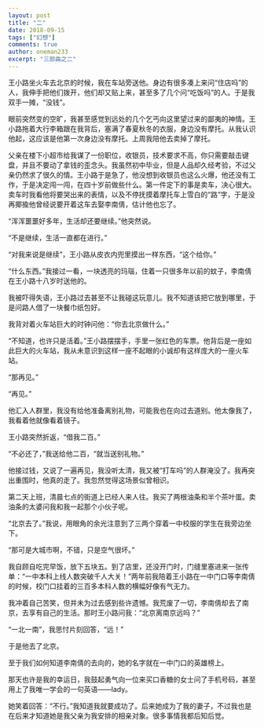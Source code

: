 ```yaml
---
layout: post
title: "二"
date: 2018-09-15
tags: ["幻想"]
comments: true
author: oneman233
excerpt: "三部曲之二"
---
```


王小路坐火车去北京的时候，我在车站旁送他。身边有很多凑上来问“住店吗”的人，我伸手把他们拨开，他们却又贴上来，甚至多了几个问“吃饭吗”的人。于是我双手一摊，“没钱”。

眼前突然变的空旷，我甚至感觉到远处的几个乞丐向这里望过来的鄙夷的神情。王小路拖着大行李箱跟在我背后，塞满了春夏秋冬的衣服，身边没有摩托。从我认识他起，这应该是他第一次身边没有摩托。上周我陪他去卖掉了摩托。

父亲在楼下小超市给我谋了一份职位，收银员，技术要求不高，你只需要敲击键盘，并且不要动了拿钱的歪念头。我虽然初中毕业，但是人品却久经考验，不过父亲仍然求了很久的情。王小路于是急了，他没想到收银员也这么火爆，他还没有工作，于是决定闯一闯，在四十岁前做些什么。第一件定下的事是卖车，决心很大。卖车时我看他将要哭出来的表情，以及不停抚摸着摩托车上雪白的“路”字，于是没再揶揄他曾经说要开着这车去娶李南倩，估计他也忘了。

“浑浑噩噩好多年，生活却还要继续。”他突然说。

“不是继续，生活一直都在进行。”

“对我来说是继续”，王小路从皮衣内兜里摸出一样东西，“这个给你。”

“什么东西。”我接过一看，一块透亮的玛瑙，住着一只很多年以前的蚊子，李南倩在王小路十八岁时送他的。

我被吓得失语，王小路过去甚至不让我碰这玩意儿。我不知道该把它放到哪里，于是问路人借了一块餐巾纸包好。

我背对着火车站巨大的时钟问他：“你去北京做什么。”

“不知道，也许只是活着。”王小路摆摆手，手里一张红色的车票。他背后是一座如此巨大的火车站，我从未意识到这样一座不起眼的小诚却有这样庞大的一座火车站。

“那再见。”

“再见。”

他汇入人群里，我没有给他准备离别礼物，可能我也在向过去道别。他太像我了，我看着他就像看着镜子。

王小路突然折返，“借我二百。”

“不必还了，”我送给他二百，“就当送别礼物。”

他接过钱，又说了一遍再见，我没听太清，我又被“打车吗”的人群淹没了。我再突出重围时，他真的走了。我忽然觉得这场景似曾相识。

第二天上班，清晨七点的街道上已经人来人往。我买了两根油条和半个茶叶蛋。卖油条的太婆问我和我一起那个小伙子呢。

“北京去了。”我说，用眼角的余光注意到了三两个穿着一中校服的学生在我旁边坐下。

“那可是大城市啊，不错，只是空气很坏。”

我自顾自吃完早饭，放下五块五。到了店里，还没开门时，门缝里塞进来一张传单：“一中本科上线人数突破千人大关！”两年前我陪着王小路在一中门口等李南倩的时候，校门口挂着的三百多本科人数的横幅好像有气无力。

我冲着自己苦笑，但并未为过去感到些许遗憾。我荒废了一切，李南倩却去了南京，去享有自己的生活。那时王小路问我：“北京离南京远吗？”

“一北一南”，我思忖片刻回答，“远！”

于是他去了北京。

至于我们如何知道李南倩的去向的，她的名字就在一中门口的英雄榜上。

那天也许是我的幸运日，我鼓起勇气向一位来买口香糖的女士问了手机号码，甚至用上了我唯一学会的一句英语——lady。

她笑着回答：“不行。”我知道我就要成功了。后来她成为了我的妻子，不过我也是在后来才知道她是我父亲为我安排的相亲对象。很多事情我都后知后觉。